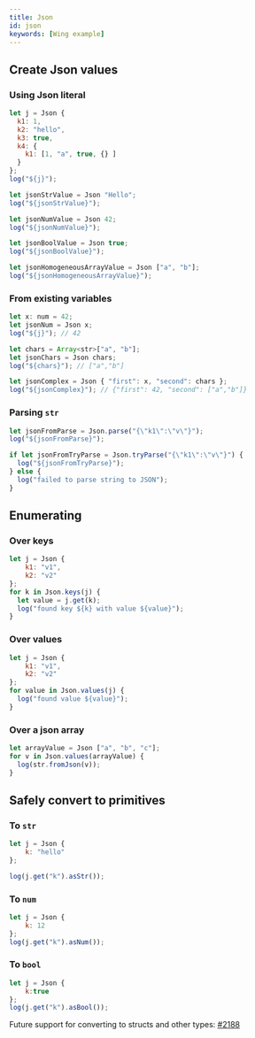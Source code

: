 ```yaml
---
title: Json
id: json
keywords: [Wing example]
---
```

## Create Json values

### Using Json literal
```js playground
let j = Json {
  k1: 1,
  k2: "hello",
  k3: true,
  k4: {
    k1: [1, "a", true, {} ]
  }
};
log("${j}");

let jsonStrValue = Json "Hello";
log("${jsonStrValue}");

let jsonNumValue = Json 42;
log("${jsonNumValue}");

let jsonBoolValue = Json true;
log("${jsonBoolValue}");

let jsonHomogeneousArrayValue = Json ["a", "b"];
log("${jsonHomogeneousArrayValue}");
```

### From existing variables

```js playground
let x: num = 42;
let jsonNum = Json x;
log("${j}"); // 42

let chars = Array<str>["a", "b"];
let jsonChars = Json chars;
log("${chars}"); // ["a","b"]

let jsonComplex = Json { "first": x, "second": chars };
log("${jsonComplex}"); // {"first": 42, "second": ["a","b"]}
```

### Parsing `str`
```js playground
let jsonFromParse = Json.parse("{\"k1\":\"v\"}");
log("${jsonFromParse}");

if let jsonFromTryParse = Json.tryParse("{\"k1\":\"v\"}") {
  log("${jsonFromTryParse}");
} else {
  log("failed to parse string to JSON");
}
```

## Enumerating 
### Over keys
```js playground
let j = Json {
    k1: "v1",
    k2: "v2"
};
for k in Json.keys(j) {
  let value = j.get(k);
  log("found key ${k} with value ${value}");
}
```
### Over values
```js playground
let j = Json {
    k1: "v1",
    k2: "v2"
};
for value in Json.values(j) {
  log("found value ${value}");
}
```

### Over a json array
```js playground
let arrayValue = Json ["a", "b", "c"];
for v in Json.values(arrayValue) {
  log(str.fromJson(v));
}
```

## Safely convert to primitives
### To `str`
```js playground
let j = Json {
    k: "hello"
};

log(j.get("k").asStr());
```

### To `num`
```js playground
let j = Json {
    k: 12
};
log(j.get("k").asNum());
```

### To `bool`

```js playground
let j = Json {
    k:true
};
log(j.get("k").asBool());
```

Future support for converting to structs and other types: [#2188](https://github.com/winglang/wing/issues/2118)
